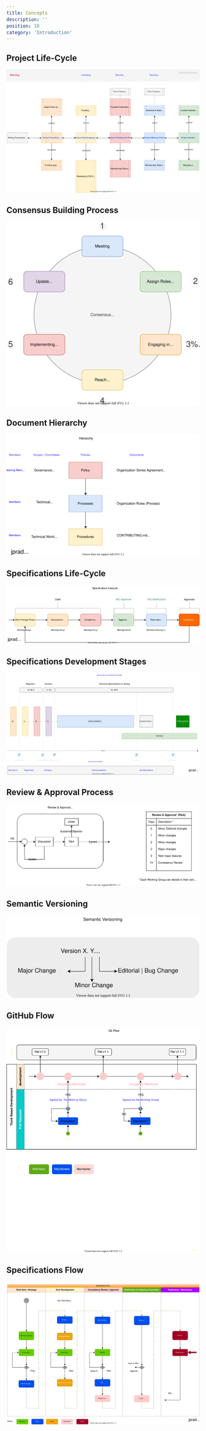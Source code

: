 ```yaml
---
title: Concepts
description: ''
position: 10
category: 'Introduction'
---
```

## Project Life-Cycle

<img src="project-life-cycle.svg" alt="Open Standards Project Life Cycle">

## Consensus Building Process
<img src="consensus-building-process.svg" alt="Open Standards Consensus Building Process">

## Document Hierarchy

<img src="document-hierarchy.svg" alt="Open Standards Document Hierarchy">

## Specifications Life-Cycle

<img src="specs-lifecycle1.svg" alt="Open Standards Specifications Life Cycle">

## Specifications Development Stages

<img src="development-stages.svg" alt="Open Standards Specifications Development Stages">

## Review & Approval Process

<img src="R_A-1.svg" alt="Open Standards Review & Approval Process">

## Semantic Versioning

<img src="semantic-versioning.svg" alt="Open Standards Semantic Versioning">

## GitHub Flow

<img src="github-trunk.svg" alt="Open Standards Git Flow single trunk">

## Specifications Flow

<img src="specs-flow.svg" alt="Open Standards Specifications Flow">